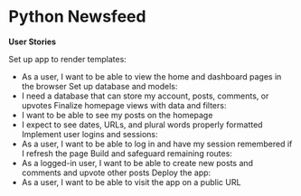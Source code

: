 # Python Newsfeed

**User Stories**

Set up app to render templates:
* As a user, I want to be able to view the home and dashboard pages in the browser
Set up database and models: 
* I need a database that can store my account, posts, comments, or upvotes
Finalize homepage views with data and filters:
* I want to be able to see my posts on the homepage
* I expect to see dates, URLs, and plural words properly formatted
Implement user logins and sessions:
* As a user, I want to be able to log in and have my session remembered if I refresh the page
Build and safeguard remaining routes:
* As a logged-in user, I want to be able to create new posts and comments and upvote other posts
Deploy the app:
* As a user, I want to be able to visit the app on a public URL
